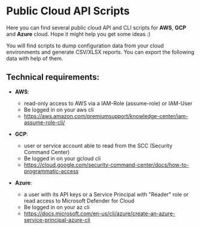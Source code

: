 # Public Cloud API Scripts

Here you can find several public cloud API and CLI scripts for **AWS**, **GCP** and **Azure** cloud. Hope it might help you get some ideas :)

You will find scripts to dump configuration data from your cloud environments and generate CSV/XLSX reports. You can export the following data with help of them.  

## Technical requirements:

  - **AWS**: 
      - read-only access to AWS via a IAM-Role (assume-role) or IAM-User
      - Be logged in on your aws cli
      - https://aws.amazon.com/premiumsupport/knowledge-center/iam-assume-role-cli/
  
  - **GCP**: 
      - user or service account able to read from the SCC (Security Command Center)
      - Be logged in on your gcloud cli
      - https://cloud.google.com/security-command-center/docs/how-to-programmatic-access
  
  - **Azure**: 
      - a user with its API keys or a Service Principal with "Reader" role or read access to Microsoft Defender for Cloud
      - Be logged in on your az cli
      - https://docs.microsoft.com/en-us/cli/azure/create-an-azure-service-principal-azure-cli
